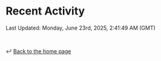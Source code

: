 # Recent Activity

<!--RECENT_ACTIVITY:start-->
<!--RECENT_ACTIVITY:end-->

<!--RECENT_ACTIVITY:last_update-->
Last Updated: Monday, June 23rd, 2025, 2:41:49 AM (GMT)
<!--RECENT_ACTIVITY:last_update_end-->

<br>

↩️ [Back to the home page](/README.md)
